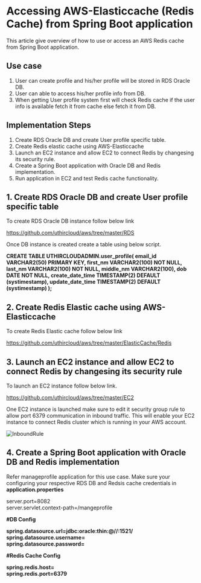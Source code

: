 # Accessing AWS-Elasticcache (Redis Cache) from Spring Boot application

This article give overview of how to use or access an AWS Redis cache from Spring Boot application.

## Use case

 1. User can create profile and his/her profile will be stored in RDS Oracle DB.
 2. User can able to access his/her profile info from DB.
 3. When getting User profile system first will check Redis cache if the user info is available
    fetch it from cache else fetch it from DB.
    
## Implementation Steps

 1. Create RDS Oracle DB and create User profile specific table.
 2. Create Redis elastic cache using AWS-Elasticcache
 3. Launch an EC2 instance and allow EC2 to connect Redis by changesing its security rule.
 4. Create a Spring Boot application with Oracle DB and Redis implementation.
 5. Run application in EC2 and test Redis cache functionality.
 
 
## 1. Create RDS Oracle DB and create User profile specific table

To create RDS Oracle DB instance follow below link

https://github.com/uthircloud/aws/tree/master/RDS

Once DB instance is created create a table using below script.

<B>
CREATE TABLE UTHIRCLOUDADMIN.user_profile(
    email_id   VARCHAR2(50) PRIMARY KEY,
    first_nm   VARCHAR2(100) NOT NULL,
    last_nm    VARCHAR2(100) NOT NULL,
    middle_nm  VARCHAR2(100),
    dob        DATE NOT NULL,
    create_date_time TIMESTAMP(2) DEFAULT (systimestamp),
    update_date_time TIMESTAMP(2) DEFAULT (systimestamp)
);
 
 </B>
 
## 2. Create Redis Elastic cache using AWS-Elasticcache

To create Redis Elastic cache follow below link

https://github.com/uthircloud/aws/tree/master/ElasticCache/Redis


## 3. Launch an EC2 instance and allow EC2 to connect Redis by changesing its security rule

To launch an EC2 instance follow below link.

https://github.com/uthircloud/aws/tree/master/EC2

One EC2 instance is launched make sure to edit it security group rule to allow port 6379 communication in inbound traffic.
This will enable your EC2 instance to connect Redis cluster which is running in your AWS account.

![InboundRule](https://user-images.githubusercontent.com/50639924/66206303-b5636000-e67d-11e9-9773-2df684671c88.PNG)


## 4. Create a Spring Boot application with Oracle DB and Redis implementation

Refer manageprofile application for this use case. Make sure your configuring your respective RDS DB and Redsis cache credentials in **application.properties**

server.port=8082  
server.servlet.context-path=/mangeprofile  

<B>
#DB Config  
 
spring.datasource.url=jdbc:oracle:thin:@//<Your RDS DB Host>:1521/<DB Name>  
spring.datasource.username=<DB UserName>  
spring.datasource.password=<DB Password>  

#Redis Cache Config    

spring.redis.host=<Elastic Cache instance HostName>    
spring.redis.port=6379    
</B>  
